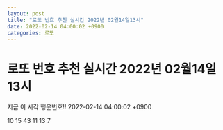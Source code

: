 ```yaml
---
layout: post
title: "로또 번호 추천 실시간 2022년 02월14일13시"
date: 2022-02-14 04:00:02 +0900
categories: 로또
---
```


# 로또 번호 추천 실시간 2022년 02월14일13시

지금 이 시각 행운번호!! 2022-02-14 04:00:02 +0900

 10  15  43  11  13  7 

